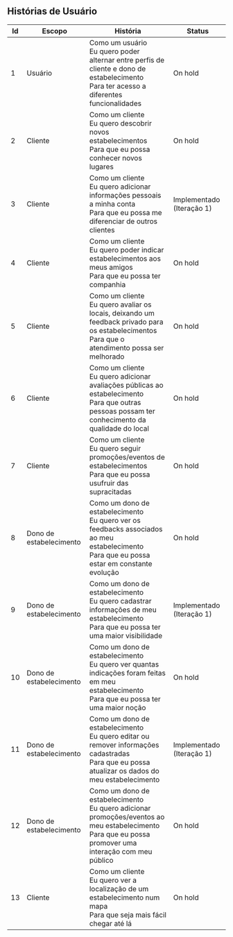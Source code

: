 ## Histórias de Usuário

Id | Escopo | História | Status
------- | ------- | ------- | -------
1 | Usuário | Como um usuário<br/>Eu quero poder alternar entre perfis de cliente e dono de estabelecimento<br/>Para ter acesso a diferentes funcionalidades | On hold
2 | Cliente | Como um cliente<br/>Eu quero descobrir novos estabelecimentos<br/>Para que eu possa conhecer novos lugares | On hold
3 | Cliente | Como um cliente<br/>Eu quero adicionar informações pessoais a minha conta<br/>Para que eu possa me diferenciar de outros clientes | Implementado (Iteração 1)
4 | Cliente | Como um cliente<br/>Eu quero poder indicar estabelecimentos aos meus amigos<br/>Para que eu possa ter companhia | On hold
5 | Cliente | Como um cliente<br/>Eu quero avaliar os locais, deixando um feedback privado para os estabelecimentos<br/>Para que o atendimento possa ser melhorado | On hold
6 | Cliente | Como um cliente<br/>Eu quero adicionar avaliações públicas ao estabelecimento<br/>Para que outras pessoas possam ter conhecimento da qualidade do local | On hold
7 | Cliente | Como um cliente<br/>Eu quero seguir promoções/eventos de estabelecimentos<br/>Para que eu possa usufruir das supracitadas | On hold
8 | Dono de estabelecimento | Como um dono de estabelecimento<br/>Eu quero ver os feedbacks associados ao meu estabelecimento<br/>Para que eu possa estar em constante evolução | On hold
9 | Dono de estabelecimento | Como um dono de estabelecimento<br/>Eu quero cadastrar informações de meu estabelecimento<br/>Para que eu possa ter uma maior visibilidade | Implementado (Iteração 1)
10 | Dono de estabelecimento | Como um dono de estabelecimento<br/>Eu quero ver quantas indicações foram feitas em meu estabelecimento<br/>Para que eu possa ter uma maior noção | On hold
11 | Dono de estabelecimento | Como um dono de estabelecimento<br/>Eu quero editar ou remover informações cadastradas<br/>Para que eu possa atualizar os dados do meu estabelecimento | Implementado (Iteração 1)
12 | Dono de estabelecimento | Como um dono de estabelecimento<br/>Eu quero adicionar promoções/eventos ao meu estabelecimento<br/>Para que eu possa promover uma interação com meu público | On hold
13 | Cliente | Como um cliente<br/>Eu quero ver a localização de um estabelecimento num mapa<br/>Para que seja mais fácil chegar até lá | On hold
